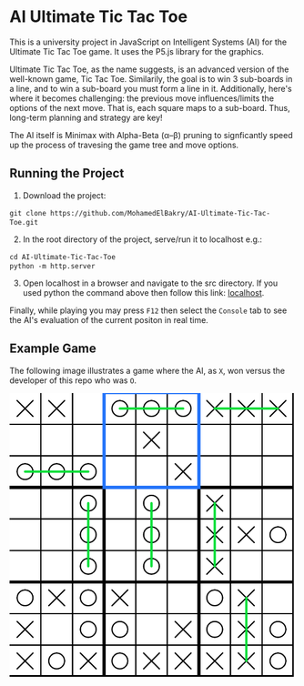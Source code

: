 # AI Ultimate Tic Tac Toe
This is a university project in JavaScript on Intelligent Systems (AI) for the Ultimate Tic Tac Toe game.
It uses the P5.js library for the graphics.

Ultimate Tic Tac Toe, as the name suggests, is an advanced version of the well-known game, Tic Tac Toe.
Similarily, the goal is to win 3 sub-boards in a line, and to win a sub-board you must form a line in it. Additionally, here's where it becomes challenging:
the previous move influences/limits the options of the next move. That is, each square maps to a sub-board. Thus, long-term planning and strategy are key! 

The AI itself is Minimax with Alpha-Beta (α–β) pruning to signficantly speed up the process of travesing the game tree and move options.

## Running the Project
  1. Download the project: 
 ```shell
 git clone https://github.com/MohamedElBakry/AI-Ultimate-Tic-Tac-Toe.git
 ```
  2. In the root directory of the project, serve/run it to localhost e.g.: 
  ```shell
  cd AI-Ultimate-Tic-Tac-Toe
  python -m http.server
  ```
  3. Open localhost in a browser and navigate to the src directory. If you used python the command above then follow this link: [localhost](http://localhost:8000/src).

Finally, while playing you may press `F12` then select the `Console` tab to see the AI's evaluation of the current positon in real time.

 ## Example Game
 The following image illustrates a game where the AI, as `X`, won versus the developer of this repo who was `O`.
 
 ![The AI being victorious over a human.](images/Example-AI-Victory.png)
